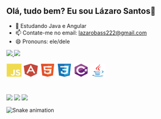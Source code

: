 ## Olá, tudo bem? Eu sou Lázaro Santos👋

- 🌱 Estudando Java e Angular
- 📫 Contate-me no email: lazarobass222@gmail.com
- 😄 Pronouns: ele/dele

<div>
  <a href="https://github.com/lazarosantosbx">
    <img height="180em" src="https://github-readme-stats.vercel.app/api?username=lazarosantosbx&count_private=true&include_all_commits=true&show_icons=true&theme=dracula&hide_border=false&show_owner=true"/>
    <img height="180em" src="https://github-readme-stats.vercel.app/api/top-langs/?username=lazarosantosbx&theme=dracula&hide_border=false&&layout=compact"/>
  </a>
</div>

<div style="display: inline_block"><br>
  <img align="center" alt="Js" height="35" width="40" src="https://raw.githubusercontent.com/devicons/devicon/master/icons/javascript/javascript-plain.svg">
  <img align="center" alt="Angular" height="35" width="40" src="https://raw.githubusercontent.com/devicons/devicon/master/icons/angularjs/angularjs-plain.svg">
  <img align="center" alt="HTML" height="35" width="40" src="https://raw.githubusercontent.com/devicons/devicon/master/icons/html5/html5-original.svg">
  <img align="center" alt="CSS" height="35" width="40" src="https://raw.githubusercontent.com/devicons/devicon/master/icons/css3/css3-original.svg">
  <img align="center" alt="Csharp" height="35" width="40" src="https://raw.githubusercontent.com/devicons/devicon/master/icons/csharp/csharp-original.svg">
  <img align="center" alt="Java" height="35" width="40" src="https://raw.githubusercontent.com/devicons/devicon/master/icons/java/java-original.svg">
</div><br>

##

<div>
  <a href="https://www.linkedin.com/in/lázaro-guilherme-santos-de-oliveira-79073923b/" target="_blank"><img src="https://img.shields.io/badge/-LinkedIn-%230077B5?style=for-the-badge&logo=linkedin&logoColor=white" target="_blank"></a> 
  <a href = "mailto:lazarobass222@gmail.com"><img src="https://img.shields.io/badge/-Gmail-%23333?style=for-the-badge&logo=gmail&logoColor=white" target="_blank"></a>
  <a href="https://www.instagram.com/lazarosantosbx/" target="_blank"><img src="https://img.shields.io/badge/-Instagram-%23E4405F?style=for-the-badge&logo=instagram&logoColor=white" target="_blank"></a>
  
  ![Snake animation](https://github.com/lazarosantosbx/lazarosantosbx/blob/output/github-contribution-grid-snake.svg)
</div>


